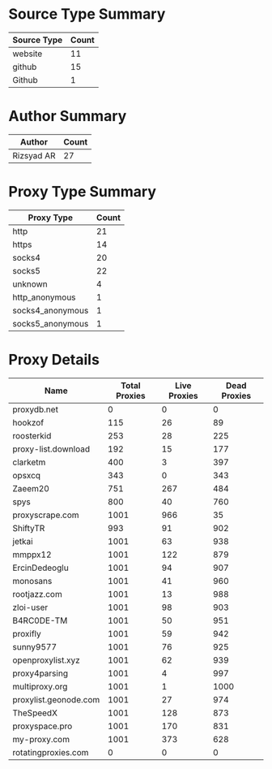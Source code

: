 # Source Type Summary

| Source Type | Count |
|-------------|-------|
| website | 11 |
| github | 15 |
| Github | 1 |


# Author Summary

| Author | Count |
|--------|-------|
| Rizsyad AR | 27 |


# Proxy Type Summary

| Proxy Type | Count |
|------------|-------|
| http | 21 |
| https | 14 |
| socks4 | 20 |
| socks5 | 22 |
| unknown | 4 |
| http_anonymous | 1 |
| socks4_anonymous | 1 |
| socks5_anonymous | 1 |


# Proxy Details

| Name | Total Proxies | Live Proxies | Dead Proxies |
|------|---------------|--------------|---------------|
| proxydb.net | 0 | 0 | 0 |
| hookzof | 115 | 26 | 89 |
| roosterkid | 253 | 28 | 225 |
| proxy-list.download | 192 | 15 | 177 |
| clarketm | 400 | 3 | 397 |
| opsxcq | 343 | 0 | 343 |
| Zaeem20 | 751 | 267 | 484 |
| spys | 800 | 40 | 760 |
| proxyscrape.com | 1001 | 966 | 35 |
| ShiftyTR | 993 | 91 | 902 |
| jetkai | 1001 | 63 | 938 |
| mmppx12 | 1001 | 122 | 879 |
| ErcinDedeoglu | 1001 | 94 | 907 |
| monosans | 1001 | 41 | 960 |
| rootjazz.com | 1001 | 13 | 988 |
| zloi-user | 1001 | 98 | 903 |
| B4RC0DE-TM | 1001 | 50 | 951 |
| proxifly | 1001 | 59 | 942 |
| sunny9577 | 1001 | 76 | 925 |
| openproxylist.xyz | 1001 | 62 | 939 |
| proxy4parsing | 1001 | 4 | 997 |
| multiproxy.org | 1001 | 1 | 1000 |
| proxylist.geonode.com | 1001 | 27 | 974 |
| TheSpeedX | 1001 | 128 | 873 |
| proxyspace.pro | 1001 | 170 | 831 |
| my-proxy.com | 1001 | 373 | 628 |
| rotatingproxies.com | 0 | 0 | 0 |
